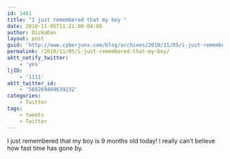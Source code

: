 ```yaml
---
id: 1461
title: "I just remembered that my boy "
date: 2010-11-05T11:21:00-04:00
author: DizkoDan
layout: post
guid: 'http://www.cyberjunx.com/blog/archives/2010/11/05/i-just-remembered-that-my-boy/'
permalink: /2010/11/05/i-just-remembered-that-my-boy/
aktt_notify_twitter:
    - 'yes'
ljID:
    - '1111'
aktt_twitter_id:
    - '568269404639232'
categories:
    - Twitter
tags:
    - tweets
    - Twitter
---
```


I just remembered that my boy is 9 months old today! I really can’t believe how fast time has gone by.